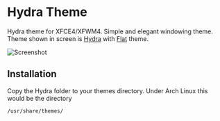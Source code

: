 # Hydra Theme

Hydra theme for XFCE4/XFWM4. Simple and elegant windowing theme. Theme shown in screen is [Hydra](https://github.com/godlikemouse/xfwm4-hydra-theme) with [Flat](https://github.com/godlikemouse/xfce4-flat-theme) theme.

![Screenshot](https://cloud.githubusercontent.com/assets/7003154/26652259/4a166ce6-461d-11e7-86b5-81b204a488ea.png)

## Installation
Copy the Hydra folder to your themes directory. Under Arch Linux this would be the directory

    /usr/share/themes/

